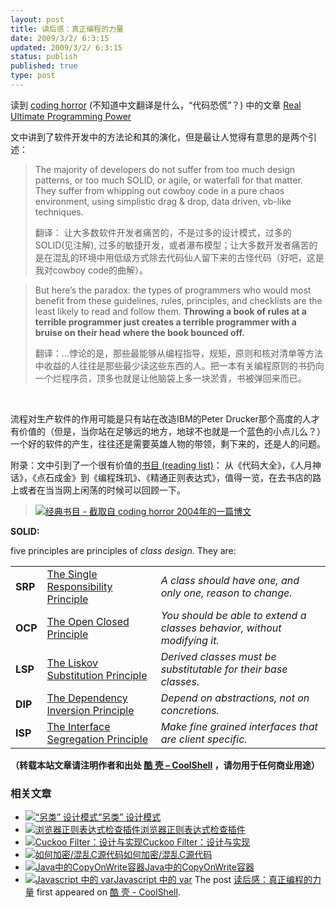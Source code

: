 ```yaml
---
layout: post
title: 读后感：真正编程的力量
date: 2009/3/2/ 6:3:15
updated: 2009/3/2/ 6:3:15
status: publish
published: true
type: post
---
```


读到 [coding horror](http://www.codinghorror.com/blog/) (不知道中文翻译是什么，“代码恐慌”？) 中的文章 [Real Ultimate Programming Power](http://www.codinghorror.com/blog/archives/000856.html)


文中讲到了软件开发中的方法论和其的演化，但是最让人觉得有意思的是两个引述：



> The majority of developers do not suffer from too much design patterns, or too much SOLID, or agile, or waterfall for that matter. They suffer from whipping out cowboy code in a pure chaos environment, using simplistic drag & drop, data driven, vb-like techniques.
> 
> 
> 翻译： 让大多数软件开发者痛苦的，不是过多的设计模式，过多的SOLID(见注解), 过多的敏捷开发，或者瀑布模型；让大多数开发者痛苦的是在混乱的环境中用低级方式除去代码仙人留下来的古怪代码（好吧，这是我对cowboy code的曲解）。
> 
> 




> But here’s the paradox: the types of programmers who would most benefit from these guidelines, rules, principles, and checklists are the least likely to read and follow them. **Throwing a book of rules at a terrible programmer just creates a terrible programmer with a bruise on their head where the book bounced off.**
> 
> 
> 翻译：…悖论的是，那些最能够从编程指导，规矩，原则和核对清单等方法中收益的人往往是那些最少读这些东西的人。把一本有关编程原则的书扔向一个烂程序员，顶多也就是让他脑袋上多一块淤青，书被弹回来而已。
> 
> 


 


流程对生产软件的作用可能是只有站在改造IBM的Peter Drucker那个高度的人才有价值的（但是，当你站在足够远的地方，地球不也就是一个蓝色的小点儿么？） 一个好的软件的产生，往往还是需要英雄人物的带领，剩下来的，还是人的问题。


附录：文中引到了一个很有价值的[书目 (reading list)](http://www.codinghorror.com/blog/archives/000020.html)： 从《代码大全》，《人月神话》，《点石成金》到《编程珠玑》、《精通正则表达式》，值得一览，在去书店的路上或者在当当网上闲荡的时候可以回顾一下。



> [![经典书目 - 截取自 coding horror 2004年的一篇博文](https://coolshell.cn/wp-content/uploads/2009/02/ss.jpg "经典书目 - 截取自 coding horror 2004年的一篇博文")](http://www.codinghorror.com/blog/archives/000020.html)
> 
> 


**SOLID:**


five principles are principles of *class design*. They are:




|  |  |  |
| --- | --- | --- |
| **SRP** | [The Single Responsibility Principle](http://www.objectmentor.com/resources/articles/srp.pdf) | *A class should have one, and only one, reason to change.* |
| **OCP** | [The Open Closed Principle](http://www.objectmentor.com/resources/articles/ocp.pdf) | *You should be able to extend a classes behavior, without modifying it.* |
| **LSP** | [The Liskov Substitution Principle](http://www.objectmentor.com/resources/articles/lsp.pdf) | *Derived classes must be substitutable for their base classes.* |
| **DIP** | [The Dependency Inversion Principle](http://www.objectmentor.com/resources/articles/dip.pdf) | *Depend on abstractions, not on concretions.* |
| **ISP** | [The Interface Segregation Principle](http://www.objectmentor.com/resources/articles/isp.pdf) | *Make fine grained interfaces that are client specific.* |




**（转载本站文章请注明作者和出处 [酷 壳 – CoolShell](https://coolshell.cn/) ，请勿用于任何商业用途）**



### 相关文章

* [![“另类” 设计模式](https://coolshell.cn/wp-content/plugins/wordpress-23-related-posts-plugin/static/thumbs/10.jpg)](https://coolshell.cn/articles/4844.html)[“另类” 设计模式](https://coolshell.cn/articles/4844.html)
* [![浏览器正则表达式检查插件](https://coolshell.cn/wp-content/plugins/wordpress-23-related-posts-plugin/static/thumbs/28.jpg)](https://coolshell.cn/articles/2667.html)[浏览器正则表达式检查插件](https://coolshell.cn/articles/2667.html)
* [![Cuckoo Filter：设计与实现](https://coolshell.cn/wp-content/uploads/2015/08/cuckoo-150x150.jpg)](https://coolshell.cn/articles/17225.html)[Cuckoo Filter：设计与实现](https://coolshell.cn/articles/17225.html)
* [![如何加密/混乱C源代码](https://coolshell.cn/wp-content/plugins/wordpress-23-related-posts-plugin/static/thumbs/10.jpg)](https://coolshell.cn/articles/933.html)[如何加密/混乱C源代码](https://coolshell.cn/articles/933.html)
* [![Java中的CopyOnWrite容器](https://coolshell.cn/wp-content/uploads/2014/03/cow-copy-150x150.jpg)](https://coolshell.cn/articles/11175.html)[Java中的CopyOnWrite容器](https://coolshell.cn/articles/11175.html)
* [![Javascript 中的 var](https://coolshell.cn/wp-content/uploads/2012/05/jslint-150x150.jpg)](https://coolshell.cn/articles/7480.html)[Javascript 中的 var](https://coolshell.cn/articles/7480.html)
The post [读后感：真正编程的力量](https://coolshell.cn/articles/29.html) first appeared on [酷 壳 - CoolShell](https://coolshell.cn).